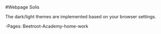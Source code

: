 #Webpage Solis

The dark/light themes are implemented based on your browser settings.

-Pages: Beetroot-Academy-home-work
